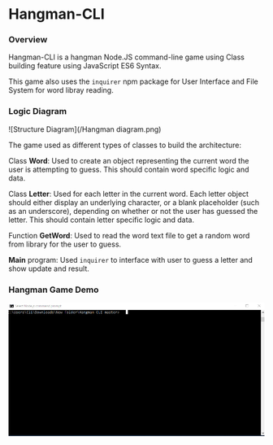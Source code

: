 # Hangman-CLI

### Overview
Hangman-CLI is a hangman Node.JS command-line game using Class building feature using JavaScript ES6 Syntax.

This game also uses the `inquirer` npm package for User Interface and File System for word libray reading.

### Logic Diagram
![Structure Diagram](/Hangman diagram.png)

 The game used as different types of classes to build the architecture:

  Class **Word**: Used to create an object representing the current word the user is attempting to guess. This should contain word specific logic and data.

  Class **Letter**: Used for each letter in the current word. Each letter object should either display an underlying character, or a blank placeholder (such as an underscore), depending on whether or not the user has guessed the letter. This should contain letter specific logic and data.
  
  Function **GetWord**: Used to read the word text file to get a random word from library for the user to guess.
  
  **Main** program: Used `inquirer` to interface with user to guess a letter and show update and result.
  
  ### Hangman Game Demo
  ![Game Demo](/hangman-demo.gif)


